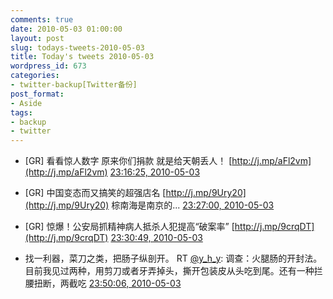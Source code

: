 ```yaml
---
comments: true
date: 2010-05-03 01:00:00
layout: post
slug: todays-tweets-2010-05-03
title: Today's tweets 2010-05-03
wordpress_id: 673
categories:
- twitter-backup[Twitter备份]
post_format:
- Aside
tags:
- backup
- twitter
---
```





  * [GR] 看看惊人数字 原来你们捐款 就是给天朝丢人！ [http://j.mp/aFl2vm](http://j.mp/aFl2vm) [23:16:25, 2010-05-03](http://twitter.com/gfrog/statuses/13310508385)





  * [GR] 中国变态而又搞笑的超强店名 [http://j.mp/9Ury20](http://j.mp/9Ury20) 棕南海是南京的... [23:27:00, 2010-05-03](http://twitter.com/gfrog/statuses/13311019451)





  * [GR] 惊爆！公安局抓精神病人抵杀人犯提高“破案率” [http://j.mp/9crqDT](http://j.mp/9crqDT) [23:30:49, 2010-05-03](http://twitter.com/gfrog/statuses/13311203736)





  * 找一利器，菜刀之类，把肠子纵剖开。 RT [@y_h_y](http://twitter.com/y_h_y): 调查：火腿肠的开封法。目前我见过两种，用剪刀或者牙弄掉头，撕开包装皮从头吃到尾。还有一种拦腰扭断，两截吃 [23:50:06, 2010-05-03](http://twitter.com/gfrog/statuses/13312130014)




